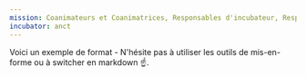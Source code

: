 ```yaml
---
mission: Coanimateurs et Coanimatrices, Responsables d'incubateur, Responsable tech, et membres transverses
incubator: anct
---
```

Voici un exemple de format  - N'hésite pas à utiliser les outils de mis-en-forme ou à switcher en markdown ☝️.
